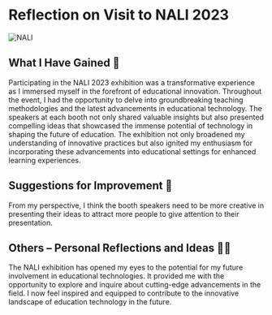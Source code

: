 # Reflection on Visit to NALI 2023

![NALI](![NALI](https://github.com/amierazulaikha/ASSIGNMENT-1/assets/148413070/66a4dd56-de10-4e5f-af77-94485b813a53)
)
## What I Have Gained 🌟

Participating in the NALI 2023 exhibition was a transformative experience as I immersed myself in the forefront of educational innovation. Throughout the event, I had the opportunity to delve into groundbreaking teaching methodologies and the latest advancements in educational technology. The speakers at each booth not only shared valuable insights but also presented compelling ideas that showcased the immense potential of technology in shaping the future of education. The exhibition not only broadened my understanding of innovative practices but also ignited my enthusiasm for incorporating these advancements into educational settings for enhanced learning experiences.

## Suggestions for Improvement 🚀

From my perspective, I think the booth speakers need to be more creative in presenting their ideas to attract more people to give attention to their presentation.

## Others – Personal Reflections and Ideas 🤔💡

The NALI exhibition has opened my eyes to the potential for my future involvement in educational technologies. It provided me with the opportunity to explore and inquire about cutting-edge advancements in the field. I now feel inspired and equipped to contribute to the innovative landscape of education technology in the future.


